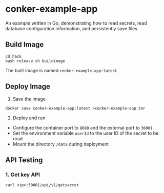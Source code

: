 # conker-example-app

An example written in Go, demonstrating how to read secrets, read database configuration information, and persistently save files

## Build Image
```shell
cd hack
bash release.sh buildimage
```
The built image is named `conker-example-app:latest`

## Deploy Image
1) Save the image
```shell
docker save conker-example-app:latest >conker-example-app.tar
```
2) Deploy and run

- Configure the container port to `8080` and the external port to `30001`
- Set the environment variable `userId` to the user ID of the secret to be read
- Mount the directory `/data` during deployment

## API Testing
### 1. Get key API

```shell
curl <ip>:30001/api/v1/getsecret
```


